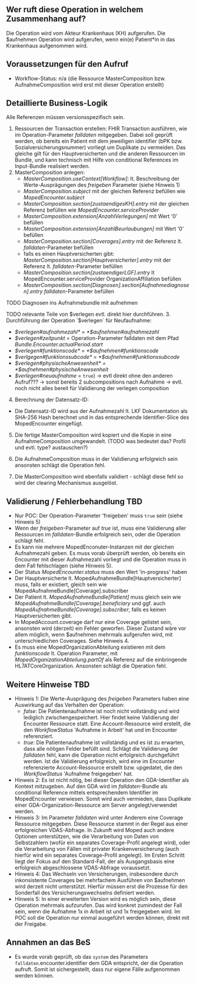 ## Wer ruft diese Operation in welchem Zusammenhang auf?

Die Operation wird vom Akteur Krankenhaus (KH) aufgerufen. Die $aufnehmen Operation wird aufgerufen, wenn ein(e) Patient*in in das Krankenhaus aufgenommen wird.

## Voraussetzungen für den Aufruf

* Workflow-Status: n/a (die Ressource MasterComposition bzw. AufnahmeComposition wird erst mit dieser Operation erstellt)

## Detaillierte Business-Logik

Alle Referenzen müssen versionsspezifisch sein.

1. Ressourcen der Transaction erstellen: FHIR Transaction ausführen, wie im Operation-Parameter *falldaten* mitgegeben. Dabei soll geprüft werden, ob bereits ein Patient mit dem jeweiligen identifier (bPK bzw. Sozialversicherungsnummer) vorliegt um Duplikate zu vermeiden. Das gleiche gilt für den Hauptversicherten und die anderen Ressourcen im Bundle, und kann technisch mit Hilfe von conditional References im Input-Bundle realisiert werden.
2. MasterComposition anlegen:
   * *MasterComposition.useContext[Workflow]*: lt. Beschreibung der Werte-Ausprägungen des *freigeben* Parameter (siehe Hinweis 1)
   * *MasterComposition.subject* mit der gleichen Referenz befüllen wie *MopedEncounter.subject*
   * *MasterComposition.section[zustaendigesKH].entry* mit der gleichen Referenz befüllen wie *MopedEncounter.serviceProvider*
   * *MasterComposition.extension[AnzahlVerlegungen]* mit Wert '0' befüllen
   * *MasterComposition.extension[AnzahlBeurlaubungen]* mit Wert '0' befüllen
   * *MasterComposition.section[Coverages].entry* mit der Referenz lt. *falldaten*-Parameter befüllen
   * falls es einen Hauptversicherten gibt: *MasterComposition.section[Hauptversicherter].entry* mit der Referenz lt. *falldaten*-Parameter befüllen
   * *MasterComposition.section[zustaendigerLGF].entry* lt MopedEncounter.serviceProvider OrganizationAffiliation befüllen
   * *MasterComposition.section[Diagnosen].section[Aufnahmediagnosen].entry* *falldaten*-Parameter befüllen

TODO Diagnosen ins Aufnahmebundle mit aufnehmen

TODO relevante Teile von $verlegen evtl. direkt hier durchführen.
3. Durchführung der Operation `$verlegen` für Neufaufnahme:
  * *$verlegen#aufnahmezahl* = *$aufnehmen#aufnahmezahl*
  * *$verlegen#zeitpunkt* = Operation-Parameter falldaten mit dem Pfad *Bundle.Encounter.actualPeriod.start*
  * *$verlegen#funktionscode* = *$aufnehmen#funktionscode*
  * *$verlgegen#funktionssubcode* = *$aufnehmen#funktionssubcode*
  * *$verlegen#physischeAnwesenheit* = *$aufnehmen#physischeAnwesenheit*
  * *$verlegen#neuaufnahme* = `true`) -> evtl direkt ohne den anderen Aufruf??? -> sonst bereits 2 subcompositions nach Aufnahme -> evtl. noch nicht alles bereit für Validierung der verlegen composition

4. Berechnung der Datensatz-ID:
  * Die Datensatz-ID wird aus der Aufnahmezahl lt. LKF Dokumentation als SHA-256 Hash berechnet und in das entsprechende Identifier-Slice des MopedEncounter eingefügt.

5. Die fertige MasterComposition wird kopiert und die Kopie in eine AufnahmeComposition umgewandelt. (TODO was bedeutet das? Profil und evtl. type? austauschen?)

6. Die AufnahmeComposition muss in der Validierung erfolgreich sein ansonsten schlägt die Operation fehl.

7. Die MasterComposition wird ebenfalls validiert - schlägt diese fehl so wird der clearing Mechanismus ausgelöst.

## Validierung / Fehlerbehandlung TBD

* Nur POC: Der Operation-Parameter 'freigeben' muss `true` sein (siehe Hinweis 5)
* Wenn der *freigeben*-Parameter auf *true* ist, muss eine Validierung aller Ressourcen im *falldaten*-Bundle erfolgreich sein, oder die Operation schlägt fehl.
* Es kann nie mehrere MopedEnconuter-Instanzen mit der gleichen Aufnahmezahl geben. Es muss vorab überprüft werden, ob bereits ein Encounter mit dieser Aufnahmezahl vorliegt und die Operation muss in dem Fall fehlschlagen (siehe Hinweis 5).
* Der Status *MopedEncounter.status* muss den Wert 'in-progress' haben
* Der Hauptversicherte lt. MopedAufnahmeBundle[Hauptversicherter] muss, falls er existiert, gleich sein wie MopedAufnahmeBundle[Coverage].subscriber
* Der Patient lt. *MopedAufnahmeBundle[Patient]* muss gleich sein wie *MopedAufnahmeBundle[Coverage].beneficiary* und ggf. auch *MopedAufnahmeBundle[Coverage].subscriber*, falls es keinen Hauptversicherten gibt.
* In MopedAccount.coverage darf nur eine Coverage gelistet sein, ansonsten wird (derzeit) ein Fehler geworfen. Dieser Zustand wäre vor allem möglich, wenn $aufnehmen mehrmals aufgerufen wird, mit unterschiedlichen Coverages. Siehe Hinweis 4.
* Es muss eine MopedOrganizationAbteilung existieren mit dem *funktionscode* lt. Operation Parameter, mit *MopedOrganizationAbteilung.partOf* als Referenz auf die einbringende HL7ATCoreOrganization. Ansonsten schlägt die Operation fehl.

## Weitere Hinweise TBD

* Hinweis 1: Die Werte-Ausprägung des *freigeben* Parameters haben eine Auswirkung auf das Verhalten der Operation:
  * *false*: Die Patientenaufnahme ist noch nicht vollständig und wird lediglich zwischengespeichert. Hier findet keine Validierung der Encounter Ressource statt. Eine Account-Ressource wird erstellt, die den *WorkflowStatus* 'Aufnahme in Arbeit' hat und im Encounter referenziert.
  * *true*: Die Patientenaufnahme ist vollständig und es ist zu erwarten, dass alle nötigen Felder befüllt sind. Schlägt die Validierung der *falldaten* fehl, kann die Operation nicht erfolgreich durchgeführt werden. Ist die Validierung erfolgreich, wird eine im Encounter referenzierte Account-Ressource erstellt bzw. upgedatet, die den *WorkflowStatus* 'Aufnahme freigegeben' hat. 
* Hinweis 2: Es ist nicht nötig, bei dieser Operation den GDA-Identifier als Kontext mitzugeben. Auf den GDA wird im *falldaten*-Bundle als conditional Reference mittels entsprechendem Identifier im MopedEncounter verwiesen. Somit wird auch vermieden, dass Duplikate einer GDA-Organization-Ressource am Server angelegt/verwendet werden.
* Hinweis 3: Im Parameter *falldaten* wird unter Anderem eine Coverage Ressource mitgegeben. Diese Ressource stammt in der Regel aus einer erfolgreichen VDAS-Abfrage. In Zukunft wird Moped auch andere Optionen unterstützen, wie die Verarbeitung von Daten von Selbstzahlern (wofür ein separates Coverage-Profil angelegt wird), oder die Verarbeitung von Fällen mit privater Krankenversicherung (auch hierfür wird ein separates Coverage-Profil angelegt). Im Ersten Schritt liegt der Fokus auf den Standard-Fall, der als Ausgangsbasis eine erfolgreich abgeschlossene VDAS-Abfrage voraussetzt. 
* Hinweis 4: Das Wechseln von Versicherungen, insbesondere durch inkonsistente Coverages bei mehrfachem Ausführen von $aufnehmen wird derzeit nicht unterstützt. Hierfür müssen erst die Prozesse für den Sonderfall des Versicherungswechselns definiert werden.
* Hinweis 5: In einer erweiterten Version wird es möglich sein, diese Operation mehrmals aufzurufen. Das wird konkret zumindest der Fall sein, wenn die Aufnahme 1x in Arbeit ist und 1x freigegeben wird. Im POC soll die Operation nur einmal ausgeführt werden können, direkt mit der Freigabe.

## Annahmen an das BeS
* Es wurde vorab geprüft, ob das `system` des Parameters `falldaten`.encounter.identifier dem GDA entspricht, der die Operation aufruft. Somit ist sichergestellt, dass nur eigene Fälle aufgenommen werden können.

